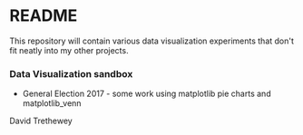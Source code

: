 # README #

This repository will contain various data visualization experiments that don't fit neatly into my other projects.

### Data Visualization sandbox ###

* General Election 2017 - some work using matplotlib pie charts and matplotlib_venn


David Trethewey